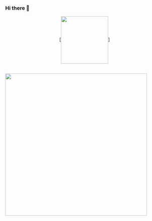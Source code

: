 ### Hi there 👋

<div align="center">

  [<img align="center" alt="" width="150px" height="150px" src="" />]

</div>

<div align="center">

  
</div>
<br>
<img src="" height="450">


